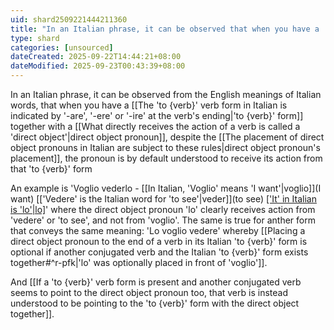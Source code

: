 ```yaml
---
uid: shard2509221444211360
title: "In an Italian phrase, it can be observed that when you have a 'to {verb}' form together with a direct object pronoun, despite the direct object pronoun's location, the pronoun is by default understood to receive its action from that 'to {verb}' form"
type: shard
categories: [unsourced]
dateCreated: 2025-09-22T14:44:21+08:00
dateModified: 2025-09-23T00:43:39+08:00
---
```

In an Italian phrase, it can be observed from the English meanings of Italian words, that when you have a [[The 'to {verb}' verb form in Italian is indicated by '-are', '-ere' or '-ire' at the verb's ending|'to {verb}' form]] together with a [[What directly receives the action of a verb is called a 'direct object'|direct object pronoun]], despite the [[The placement of direct object pronouns in Italian are subject to these rules|direct object pronoun's placement]], the pronoun is by default understood to receive its action from that 'to {verb}' form

An example is 'Voglio vederlo - [[In Italian, 'Voglio' means 'I want'|voglio]](I want) [['Vedere' is the Italian word for 'to see'|veder]](to see) [['It' in Italian is 'lo'|lo]](it)' where the direct object pronoun 'lo' clearly receives action from 'vedere' or 'to see', and not from 'voglio'. The same is true for anther form that conveys the same meaning: 'Lo voglio vedere' whereby [[Placing a direct object pronoun to the end of a verb in its Italian 'to {verb}' form is optional if another conjugated verb and the Italian 'to {verb}' form exists together#^r-pfk|'lo' was optionally placed in front of 'voglio']].

And [[If a 'to {verb}' verb form is present and another conjugated verb seems to point to the direct object pronoun too, that verb is instead understood to be pointing to the 'to {verb}' form with the direct object together]].